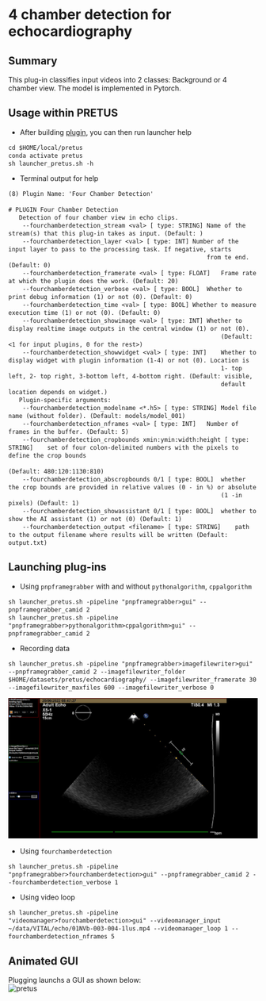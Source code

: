 # 4 chamber detection for echocardiography
## Summary
This plug-in classifies input videos into 2 classes: Background or 4 chamber view. 
The model is implemented in Pytorch.

## Usage within PRETUS
* After building [plugin](../README.md), you can then run launcher help
```
cd $HOME/local/pretus
conda activate pretus
sh launcher_pretus.sh -h
```

* Terminal output for help
```
(8) Plugin Name: 'Four Chamber Detection'

# PLUGIN Four Chamber Detection
   Detection of four chamber view in echo clips.
	--fourchamberdetection_stream <val> [ type: STRING]	Name of the stream(s) that this plug-in takes as input. (Default: ) 
	--fourchamberdetection_layer <val> [ type: INT]	Number of the input layer to pass to the processing task. If negative, starts 
                                                		from te end. (Default: 0) 
	--fourchamberdetection_framerate <val> [ type: FLOAT]	Frame rate at which the plugin does the work. (Default: 20) 
	--fourchamberdetection_verbose <val> [ type: BOOL]	Whether to print debug information (1) or not (0). (Default: 0) 
	--fourchamberdetection_time <val> [ type: BOOL]	Whether to measure execution time (1) or not (0). (Default: 0) 
	--fourchamberdetection_showimage <val> [ type: INT]	Whether to display realtime image outputs in the central window (1) or not (0). 
                                                    		(Default: <1 for input plugins, 0 for the rest>) 
	--fourchamberdetection_showwidget <val> [ type: INT]	Whether to display widget with plugin information (1-4) or not (0). Location is 
                                                     		1- top left, 2- top right, 3-bottom left, 4-bottom right. (Default: visible, 
                                                     		default location depends on widget.) 
   Plugin-specific arguments:
	--fourchamberdetection_modelname <*.h5> [ type: STRING]	Model file name (without folder). (Default: models/model_001) 
	--fourchamberdetection_nframes <val> [ type: INT]	Number of frames in the buffer. (Default: 5) 
	--fourchamberdetection_cropbounds xmin:ymin:width:height [ type: STRING]	set of four colon-delimited numbers with the pixels to define the crop bounds 
                                                                         		(Default: 480:120:1130:810) 
	--fourchamberdetection_abscropbounds 0/1 [ type: BOOL]	whether the crop bounds are provided in relative values (0 - in %) or absolute 
                                                       		(1 -in pixels) (Default: 1) 
	--fourchamberdetection_showassistant 0/1 [ type: BOOL]	whether to show the AI assistant (1) or not (0) (Default: 1) 
	--fourchamberdetection_output <filename> [ type: STRING]	path to the output filename where results will be written (Default: output.txt) 

```


## Launching plug-ins
* Using `pnpframegrabber` with and without `pythonalgorithm`, `cppalgorithm`
```
sh launcher_pretus.sh -pipeline "pnpframegrabber>gui" --pnpframegrabber_camid 2
sh launcher_pretus.sh -pipeline "pnpframegrabber>pythonalgorithm>cppalgorithm>gui" --pnpframegrabber_camid 2
```

* Recording data
```
sh launcher_pretus.sh -pipeline "pnpframegrabber>imagefilewriter>gui" --pnpframegrabber_camid 2 --imagefilewriter_folder $HOME/datasets/pretus/echocardiography/ --imagefilewriter_framerate 30 --imagefilewriter_maxfiles 600 --imagefilewriter_verbose 0
```
![fig](art/Screenshot-of_launcher_pretus-pipeline-pnpframegrabber-imagefilewriter-gui.png)

* Using `fourchamberdetection` 
```
sh launcher_pretus.sh -pipeline "pnpframegrabber>fourchamberdetection>gui" --pnpframegrabber_camid 2 --fourchamberdetection_verbose 1
```

* Using video loop  
```
sh launcher_pretus.sh -pipeline "videomanager>fourchamberdetection>gui" --videomanager_input ~/data/VITAL/echo/01NVb-003-004-1lus.mp4 --videomanager_loop 1 --fourchamberdetection_nframes 5
```

## Animated GUI
Plugging launchs a GUI as shown below:    
![pretus](art/pretus-echo.gif)
